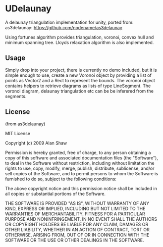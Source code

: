 # UDelaunay

A delaunay triangulation implementation for unity, ported from:
as3delaunay: https://github.com/nodename/as3delaunay

Using fortunes algorithm provides triangulation, voronoi, convex hull and minimum spanning tree. Lloyds relaxation algorithm is also implemented.

## Usage

Simply drop into your project, there is currently no demo included, but it is simple enough to use, create a new Voronoi object by providing a list of points as Vector2 and a Rect to represent the bounds. The voronoi object contains helpers to retrieve diagrams as lists of type LineSegment. The voronoi diagram, delaunay triangulation etc can be be inferered from the segments.

## License

(from as3delaunay)

MIT License

Copyright (c) 2009 Alan Shaw 

Permission is hereby granted, free of charge, to any person obtaining a copy of this software and associated documentation files (the "Software"), to deal in the Software without restriction, including without limitation the rights to use, copy, modify, merge, publish, distribute, sublicense, and/or sell copies of the Software, and to permit persons to whom the Software is furnished to do so, subject to the following conditions:

The above copyright notice and this permission notice shall be included in all copies or substantial portions of the Software.

THE SOFTWARE IS PROVIDED "AS IS", WITHOUT WARRANTY OF ANY KIND, EXPRESS OR IMPLIED, INCLUDING BUT NOT LIMITED TO THE WARRANTIES OF MERCHANTABILITY, FITNESS FOR A PARTICULAR PURPOSE AND NONINFRINGEMENT. IN NO EVENT SHALL THE AUTHORS OR COPYRIGHT HOLDERS BE LIABLE FOR ANY CLAIM, DAMAGES OR OTHER LIABILITY, WHETHER IN AN ACTION OF CONTRACT, TORT OR OTHERWISE, ARISING FROM, OUT OF OR IN CONNECTION WITH THE SOFTWARE OR THE USE OR OTHER DEALINGS IN THE SOFTWARE.

